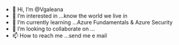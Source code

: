 - 👋 Hi, I’m @Vgaleana
- 👀 I’m interested in ...know the world we live in
- 🌱 I’m currently learning ...Azure Fundamentals & Azure Security
- 💞️ I’m looking to collaborate on ...
- 📫 How to reach me ...send me e mail

<!---
Vgaleana/Vgaleana is a ✨ special ✨ repository because its `README.md` (this file) appears on your GitHub profile.
You can click the Preview link to take a look at your changes.
--->
